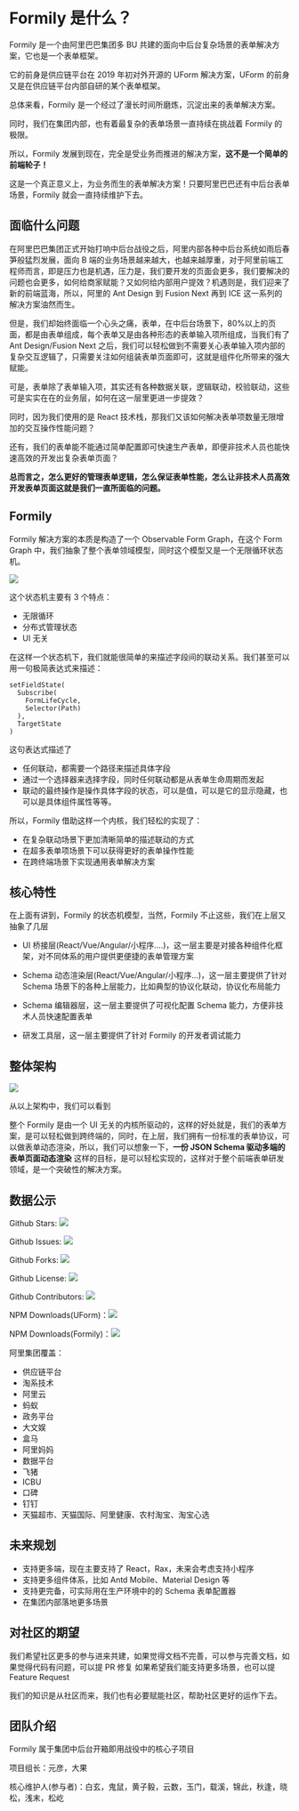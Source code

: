 # Formily 是什么？

Formily 是一个由阿里巴巴集团多 BU 共建的面向中后台复杂场景的表单解决方案，它也是一个表单框架。

它的前身是供应链平台在 2019 年初对外开源的 UForm 解决方案，UForm 的前身又是在供应链平台内部自研的某个表单框架。

总体来看，Formily 是一个经过了漫长时间所磨炼，沉淀出来的表单解决方案。

同时，我们在集团内部，也有着最复杂的表单场景一直持续在挑战着 Formily 的极限。

所以，Formily 发展到现在，完全是受业务而推进的解决方案，**这不是一个简单的前端轮子！**

这是一个真正意义上，为业务而生的表单解决方案！只要阿里巴巴还有中后台表单场景，Formily 就会一直持续维护下去。

## 面临什么问题

在阿里巴巴集团正式开始打响中后台战役之后，阿里内部各种中后台系统如雨后春笋般猛烈发展，面向 B 端的业务场景越来越大，也越来越厚重，对于阿里前端工程师而言，即是压力也是机遇，压力是，我们要开发的页面会更多，我们要解决的问题也会更多，如何给商家赋能？又如何给内部用户提效？机遇则是，我们迎来了新的前端蓝海，所以，阿里的 Ant Design 到 Fusion Next 再到 ICE 这一系列的解决方案油然而生。

但是，我们却始终面临一个心头之痛，表单，在中后台场景下，80%以上的页面，都是由表单组成，每个表单又是由各种形态的表单输入项所组成，当我们有了 Ant Design/Fusion Next 之后，我们可以轻松做到不需要关心表单输入项内部的复杂交互逻辑了，只需要关注如何组装表单页面即可，这就是组件化所带来的强大赋能。

可是，表单除了表单输入项，其实还有各种数据关联，逻辑联动，校验联动，这些可是实实在在的业务层，如何在这一层里更进一步提效？

同时，因为我们使用的是 React 技术栈，那我们又该如何解决表单项数量无限增加的交互操作性能问题？

还有，我们的表单能不能通过简单配置即可快速生产表单，即便非技术人员也能快速高效的开发出复杂表单页面？

**总而言之，怎么更好的管理表单逻辑，怎么保证表单性能，怎么让非技术人员高效开发表单页面这就是我们一直所面临的问题。**

## Formily

Formily 解决方案的本质是构造了一个 Observable Form Graph，在这个 Form Graph 中，我们抽象了整个表单领域模型，同时这个模型又是一个无限循环状态机。

![](https://img.alicdn.com/tfs/TB1cdP2fUT1gK0jSZFrXXcNCXXa-1112-718.png)

这个状态机主要有 3 个特点：

- 无限循环
- 分布式管理状态
- UI 无关

在这样一个状态机下，我们就能很简单的来描述字段间的联动关系。我们甚至可以用一句极简表达式来描述：

```
setFieldState(
  Subscribe(
    FormLifeCycle,
    Selector(Path)
  ),
  TargetState
)
```

这句表达式描述了

- 任何联动，都需要一个路径来描述具体字段
- 通过一个选择器来选择字段，同时任何联动都是从表单生命周期而发起
- 联动的最终操作是操作具体字段的状态，可以是值，可以是它的显示隐藏，也可以是具体组件属性等等。

所以，Formily 借助这样一个内核，我们轻松的实现了：

- 在复杂联动场景下更加清晰简单的描述联动的方式
- 在超多表单项场景下可以获得更好的表单操作性能
- 在跨终端场景下实现通用表单解决方案

## 核心特性

在上面有讲到，Formily 的状态机模型，当然，Formily 不止这些，我们在上层又抽象了几层

- UI 桥接层(React/Vue/Angular/小程序....)，这一层主要是对接各种组件化框架，对不同体系的用户提供更便捷的表单管理方案

- Schema 动态渲染层(React/Vue/Angular/小程序...)，这一层主要提供了针对 Schema 场景下的各种上层能力，比如典型的协议化联动，协议化布局能力

- Schema 编辑器层，这一层主要提供了可视化配置 Schema 能力，方便非技术人员快速配置表单

- 研发工具层，这一层主要提供了针对 Formily 的开发者调试能力

## 整体架构

![](https://img.alicdn.com/tfs/TB1BvlRu4D1gK0jSZFsXXbldVXa-1882-1144.png)

从以上架构中，我们可以看到

整个 Formily 是由一个 UI 无关的内核所驱动的，这样的好处就是，我们的表单方案，是可以轻松做到跨终端的，同时，在上层，我们拥有一份标准的表单协议，可以做表单动态渲染，所以，我们可以想象一下，**一份 JSON Schema 驱动多端的表单页面动态渲染** 这样的目标，是可以轻松实现的，这样对于整个前端表单研发领域，是一个突破性的解决方案。

## 数据公示

Github Stars: ![](https://img.shields.io/github/stars/alibaba/formily)

Github Issues: ![](https://img.shields.io/github/issues/alibaba/formily)

Github Forks: ![](https://img.shields.io/github/forks/alibaba/formily)

Github License: ![](https://img.shields.io/github/license/alibaba/formily)

Github Contributors: ![](https://img.shields.io/github/contributors/alibaba/formily)

NPM Downloads(UForm)：![](https://img.shields.io/npm/dy/@uform/core)

NPM Downloads(Formily)：![](https://img.shields.io/npm/dy/@formily/core)

阿里集团覆盖：

- 供应链平台
- 淘系技术
- 阿里云
- 蚂蚁
- 政务平台
- 大文娱
- 盒马
- 阿里妈妈
- 数据平台
- 飞猪
- ICBU
- 口碑
- 钉钉
- 天猫超市、天猫国际、阿里健康、农村淘宝、淘宝心选

## 未来规划

- 支持更多端，现在主要支持了 React，Rax，未来会考虑支持小程序
- 支持更多组件体系，比如 Antd Mobile、Material Design 等
- 支持更完备，可实际用在生产环境中的的 Schema 表单配置器
- 在集团内部落地更多场景

## 对社区的期望

我们希望社区更多的参与进来共建，如果觉得文档不完善，可以参与完善文档，如果觉得代码有问题，可以提 PR 修复
如果希望我们能支持更多场景，也可以提 Feature Request

我们的知识是从社区而来，我们也有必要赋能社区，帮助社区更好的运作下去。

## 团队介绍

Formily 属于集团中后台开箱即用战役中的核心子项目

项目组长：元彦，大果

核心维护人(参与者)：白玄，鬼鼠，黄子毅，云数，玉门，载溪，锦此，秋逢，晓松，浅末，松屹
